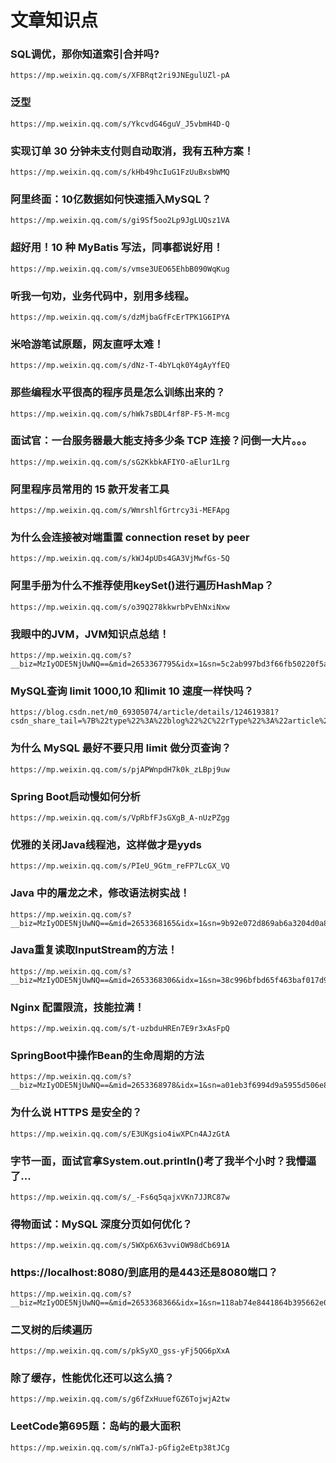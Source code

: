 # 文章知识点



### SQL调优，那你知道索引合并吗?

```
https://mp.weixin.qq.com/s/XFBRqt2ri9JNEgulUZl-pA
```

### 泛型

```
https://mp.weixin.qq.com/s/YkcvdG46guV_J5vbmH4D-Q
```

### 实现订单 30 分钟未支付则自动取消，我有五种方案！

```
https://mp.weixin.qq.com/s/kHb49hcIuG1FzUuBxsbWMQ
```

### 阿里终面：10亿数据如何快速插入MySQL？

```
https://mp.weixin.qq.com/s/gi9Sf5oo2Lp9JgLUQsz1VA
```

### 超好用！10 种 MyBatis 写法，同事都说好用！

```
https://mp.weixin.qq.com/s/vmse3UEO65EhbB090WqKug
```

### 听我一句劝，业务代码中，别用多线程。

```
https://mp.weixin.qq.com/s/dzMjbaGfFcErTPK1G6IPYA
```

### 米哈游笔试原题，网友直呼太难！

```
https://mp.weixin.qq.com/s/dNz-T-4bYLqk0Y4gAyYfEQ
```

### 那些编程水平很高的程序员是怎么训练出来的？

```
https://mp.weixin.qq.com/s/hWk7sBDL4rf8P-F5-M-mcg
```

### 面试官：一台服务器最大能支持多少条 TCP 连接？问倒一大片。。。

```
https://mp.weixin.qq.com/s/sG2KkbkAFIYO-aElur1Lrg
```

### 阿里程序员常用的 15 款开发者工具

```
https://mp.weixin.qq.com/s/WmrshlfGrtrcy3i-MEFApg
```

### 为什么会连接被对端重置 connection reset by peer

```
https://mp.weixin.qq.com/s/kWJ4pUDs4GA3VjMwfGs-5Q
```

### 阿里手册为什么不推荐使用keySet()进行遍历HashMap？

```
https://mp.weixin.qq.com/s/o39Q278kkwrbPvEhNxiNxw
```

### 我眼中的JVM，JVM知识点总结！

```
https://mp.weixin.qq.com/s?__biz=MzIyODE5NjUwNQ==&mid=2653367795&idx=1&sn=5c2ab997bd3f66fb50220f5a71b8aa6c&chksm=f3862405c4f1ad137269de8a776b409dc8019fcdbc2b1b21393af14ecb54a8dc2975b33c82d8&mpshare=1&scene=2&srcid=1212mwLXaI9bWT6cwXFFw5T7&sharer_shareinfo=5f065435ed079d68aae51f3befa058f4&sharer_shareinfo_first=5f065435ed079d68aae51f3befa058f4#rd
```

### MySQL查询 limit 1000,10 和limit 10 速度一样快吗？

```
https://blog.csdn.net/m0_69305074/article/details/124619381?csdn_share_tail=%7B%22type%22%3A%22blog%22%2C%22rType%22%3A%22article%22%2C%22rId%22%3A%22124619381%22%2C%22source%22%3A%22m0_53517143%22%7D&fromshare=blogdetail
```

### 为什么 MySQL 最好不要只用 limit 做分页查询？

```
https://mp.weixin.qq.com/s/pjAPWnpdH7k0k_zLBpj9uw
```

### Spring Boot启动慢如何分析

```
https://mp.weixin.qq.com/s/VpRbfFJsGXgB_A-nUzPZgg
```

### 优雅的关闭Java线程池，这样做才是yyds

```
https://mp.weixin.qq.com/s/PIeU_9Gtm_reFP7LcGX_VQ
```

### Java 中的屠龙之术，修改语法树实战！

```
https://mp.weixin.qq.com/s?__biz=MzIyODE5NjUwNQ==&mid=2653368165&idx=1&sn=9b92e072d869ab6a3204d0a89b0d9d37&chksm=f3862693c4f1af85ce56e6307b068a7108785ce24cc22e12cda9214759d2f560422ffc1b5db0&mpshare=1&scene=2&srcid=1218toAtltBwvHbswfdYIiSI&sharer_shareinfo=248c7a5820807f7b3656c816e3c49bda&sharer_shareinfo_first=248c7a5820807f7b3656c816e3c49bda#rd
```

### Java重复读取InputStream的方法！

```
https://mp.weixin.qq.com/s?__biz=MzIyODE5NjUwNQ==&mid=2653368306&idx=1&sn=38c996bfbd65f463baf017d9ebe6c34c&chksm=f3862604c4f1af12821d658e912f0cce11ff899dfeb4fda5814fe6d56e289911c3a18b4ad59b&mpshare=1&scene=2&srcid=01029BEVWupnw952Tpr8iyHH&sharer_shareinfo=f94d2d188480bd1dfea849d40afed458&sharer_shareinfo_first=f94d2d188480bd1dfea849d40afed458#rd
```

### Nginx 配置限流，技能拉满！

```
https://mp.weixin.qq.com/s/t-uzbduHREn7E9r3xAsFpQ
```

### SpringBoot中操作Bean的生命周期的方法

```
https://mp.weixin.qq.com/s?__biz=MzIyODE5NjUwNQ==&mid=2653368978&idx=1&sn=a01eb3f6994d9a5955d506e8d93881cc&chksm=f3863b64c4f1b272ed576895eab6ebe150a783b1cf92ae2285a89de032b75a07b41aa265b53f&mpshare=1&scene=2&srcid=0117IeL08G41NSex6EENKCEv&sharer_shareinfo=2297dc0deb55e8c8bbb09be423084408&sharer_shareinfo_first=2297dc0deb55e8c8bbb09be423084408#rd
```

### 为什么说 HTTPS 是安全的？

```
https://mp.weixin.qq.com/s/E3UKgsio4iwXPCn4AJzGtA
```

### 字节一面，面试官拿System.out.println()考了我半个小时？我懵逼了...

```
https://mp.weixin.qq.com/s/_-Fs6q5qajxVKn7JJRC87w
```

### 得物面试：MySQL 深度分页如何优化？

```
https://mp.weixin.qq.com/s/5WXp6X63vviOW98dCb691A
```

### https://localhost:8080/到底用的是443还是8080端口？

```
https://mp.weixin.qq.com/s?__biz=MzIyODE5NjUwNQ==&mid=2653368366&idx=1&sn=118ab74e8441864b395662e0f11cefbc&chksm=f38639d8c4f1b0cef73e9084533fe405b105b0a8d8a30e76e4b3c06258f94d540beea6377e20&mpshare=1&scene=2&srcid=01183XzAeEqkszuR8E7k0k3e&sharer_shareinfo=35e8bb32329b22ba04a65cc2bbffa849&sharer_shareinfo_first=35e8bb32329b22ba04a65cc2bbffa849#rd
```

### 二叉树的后续遍历

```
https://mp.weixin.qq.com/s/pkSyXO_gss-yFj5QG6pXxA
```

### 除了缓存，性能优化还可以这么搞？

```
https://mp.weixin.qq.com/s/g6fZxHuuefGZ6TojwjA2tw
```

### LeetCode第695题：岛屿的最大面积

```
https://mp.weixin.qq.com/s/nWTaJ-pGfig2eEtp38tJCg
```

























































































